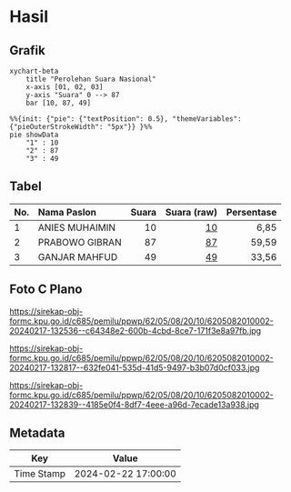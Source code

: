 # Hasil

## Grafik

```mermaid
xychart-beta
    title "Perolehan Suara Nasional"
    x-axis [01, 02, 03]
    y-axis "Suara" 0 --> 87
    bar [10, 87, 49]
```

```mermaid
%%{init: {"pie": {"textPosition": 0.5}, "themeVariables": {"pieOuterStrokeWidth": "5px"}} }%%
pie showData
    "1" : 10
    "2" : 87
    "3" : 49
```

## Tabel

| No. | Nama Paslon    | Suara | Suara (raw) | Persentase |
|:--- |:-------------- | -----:| -----------:| ----------:|
| 1   | ANIES MUHAIMIN | 10    | [10][p-1]   | 6,85       |
| 2   | PRABOWO GIBRAN | 87    | [87][p-2]   | 59,59      |
| 3   | GANJAR MAHFUD  | 49    | [49][p-3]   | 33,56      |


[p-1]: https://github.com/gigit-pemilu/pemilu-2024/blob/main/pilpres/hitung-suara/sub/62-kalimantan-tengah/sub/05-barito-utara/sub/08-teweh-selatan/sub/2010-pandran-permai/sub/002-tps/sub/paslon-1.txt
[p-2]: https://github.com/gigit-pemilu/pemilu-2024/blob/main/pilpres/hitung-suara/sub/62-kalimantan-tengah/sub/05-barito-utara/sub/08-teweh-selatan/sub/2010-pandran-permai/sub/002-tps/sub/paslon-2.txt
[p-3]: https://github.com/gigit-pemilu/pemilu-2024/blob/main/pilpres/hitung-suara/sub/62-kalimantan-tengah/sub/05-barito-utara/sub/08-teweh-selatan/sub/2010-pandran-permai/sub/002-tps/sub/paslon-3.txt

## Foto C Plano

https://sirekap-obj-formc.kpu.go.id/c685/pemilu/ppwp/62/05/08/20/10/6205082010002-20240217-132536--c64348e2-600b-4cbd-8ce7-171f3e8a97fb.jpg

https://sirekap-obj-formc.kpu.go.id/c685/pemilu/ppwp/62/05/08/20/10/6205082010002-20240217-132817--632fe041-535d-41d5-9497-b3b07d0cf033.jpg

https://sirekap-obj-formc.kpu.go.id/c685/pemilu/ppwp/62/05/08/20/10/6205082010002-20240217-132839--4185e0f4-8df7-4eee-a96d-7ecade13a938.jpg


## Metadata

| Key        | Value               |
| ---------- | ------------------- |
| Time Stamp | 2024-02-22 17:00:00 |



